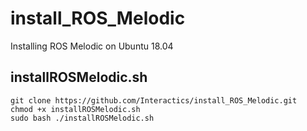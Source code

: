 # install_ROS_Melodic
Installing ROS Melodic on Ubuntu 18.04 

## installROSMelodic.sh

    git clone https://github.com/Interactics/install_ROS_Melodic.git
    chmod +x installROSMelodic.sh
    sudo bash ./installROSMelodic.sh
